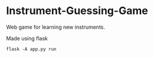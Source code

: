 # Instrument-Guessing-Game

Web game for learning new instruments.

Made using flask

```
flask -A app.py run
```
